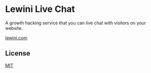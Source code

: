 # Lewini Live Chat

A growth hacking service that you can live chat with visitors on your website.

[lewini.com](http://www.lewini.com)

## License

[MIT](http://opensource.org/licenses/MIT)
